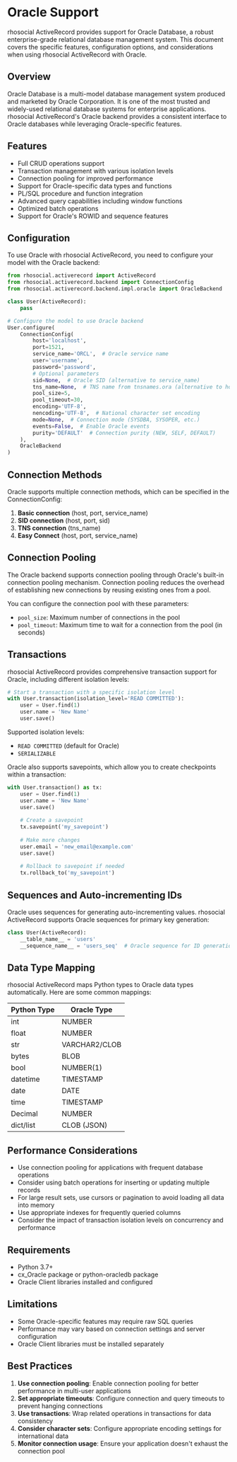 # Oracle Support

rhosocial ActiveRecord provides support for Oracle Database, a robust enterprise-grade relational database management system. This document covers the specific features, configuration options, and considerations when using rhosocial ActiveRecord with Oracle.

## Overview

Oracle Database is a multi-model database management system produced and marketed by Oracle Corporation. It is one of the most trusted and widely-used relational database systems for enterprise applications. rhosocial ActiveRecord's Oracle backend provides a consistent interface to Oracle databases while leveraging Oracle-specific features.

## Features

- Full CRUD operations support
- Transaction management with various isolation levels
- Connection pooling for improved performance
- Support for Oracle-specific data types and functions
- PL/SQL procedure and function integration
- Advanced query capabilities including window functions
- Optimized batch operations
- Support for Oracle's ROWID and sequence features

## Configuration

To use Oracle with rhosocial ActiveRecord, you need to configure your model with the Oracle backend:

```python
from rhosocial.activerecord import ActiveRecord
from rhosocial.activerecord.backend import ConnectionConfig
from rhosocial.activerecord.backend.impl.oracle import OracleBackend

class User(ActiveRecord):
    pass

# Configure the model to use Oracle backend
User.configure(
    ConnectionConfig(
        host='localhost',
        port=1521,
        service_name='ORCL',  # Oracle service name
        user='username',
        password='password',
        # Optional parameters
        sid=None,  # Oracle SID (alternative to service_name)
        tns_name=None,  # TNS name from tnsnames.ora (alternative to host/port)
        pool_size=5,
        pool_timeout=30,
        encoding='UTF-8',
        nencoding='UTF-8',  # National character set encoding
        mode=None,  # Connection mode (SYSDBA, SYSOPER, etc.)
        events=False,  # Enable Oracle events
        purity='DEFAULT'  # Connection purity (NEW, SELF, DEFAULT)
    ),
    OracleBackend
)
```

## Connection Methods

Oracle supports multiple connection methods, which can be specified in the ConnectionConfig:

1. **Basic connection** (host, port, service_name)
2. **SID connection** (host, port, sid)
3. **TNS connection** (tns_name)
4. **Easy Connect** (host, port, service_name)

## Connection Pooling

The Oracle backend supports connection pooling through Oracle's built-in connection pooling mechanism. Connection pooling reduces the overhead of establishing new connections by reusing existing ones from a pool.

You can configure the connection pool with these parameters:

- `pool_size`: Maximum number of connections in the pool
- `pool_timeout`: Maximum time to wait for a connection from the pool (in seconds)

## Transactions

rhosocial ActiveRecord provides comprehensive transaction support for Oracle, including different isolation levels:

```python
# Start a transaction with a specific isolation level
with User.transaction(isolation_level='READ COMMITTED'):
    user = User.find(1)
    user.name = 'New Name'
    user.save()
```

Supported isolation levels:
- `READ COMMITTED` (default for Oracle)
- `SERIALIZABLE`

Oracle also supports savepoints, which allow you to create checkpoints within a transaction:

```python
with User.transaction() as tx:
    user = User.find(1)
    user.name = 'New Name'
    user.save()
    
    # Create a savepoint
    tx.savepoint('my_savepoint')
    
    # Make more changes
    user.email = 'new_email@example.com'
    user.save()
    
    # Rollback to savepoint if needed
    tx.rollback_to('my_savepoint')
```

## Sequences and Auto-incrementing IDs

Oracle uses sequences for generating auto-incrementing values. rhosocial ActiveRecord supports Oracle sequences for primary key generation:

```python
class User(ActiveRecord):
    __table_name__ = 'users'
    __sequence_name__ = 'users_seq'  # Oracle sequence for ID generation
```

## Data Type Mapping

rhosocial ActiveRecord maps Python types to Oracle data types automatically. Here are some common mappings:

| Python Type | Oracle Type     |
|-------------|----------------|
| int         | NUMBER         |
| float       | NUMBER         |
| str         | VARCHAR2/CLOB  |
| bytes       | BLOB           |
| bool        | NUMBER(1)      |
| datetime    | TIMESTAMP      |
| date        | DATE           |
| time        | TIMESTAMP      |
| Decimal     | NUMBER         |
| dict/list   | CLOB (JSON)    |

## Performance Considerations

- Use connection pooling for applications with frequent database operations
- Consider using batch operations for inserting or updating multiple records
- For large result sets, use cursors or pagination to avoid loading all data into memory
- Use appropriate indexes for frequently queried columns
- Consider the impact of transaction isolation levels on concurrency and performance

## Requirements

- Python 3.7+
- cx_Oracle package or python-oracledb package
- Oracle Client libraries installed and configured

## Limitations

- Some Oracle-specific features may require raw SQL queries
- Performance may vary based on connection settings and server configuration
- Oracle Client libraries must be installed separately

## Best Practices

1. **Use connection pooling**: Enable connection pooling for better performance in multi-user applications
2. **Set appropriate timeouts**: Configure connection and query timeouts to prevent hanging connections
3. **Use transactions**: Wrap related operations in transactions for data consistency
4. **Consider character sets**: Configure appropriate encoding settings for international data
5. **Monitor connection usage**: Ensure your application doesn't exhaust the connection pool